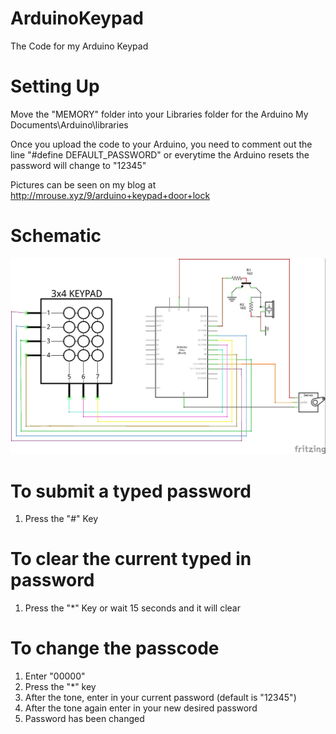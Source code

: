 # ArduinoKeypad
The Code for my Arduino Keypad

# Setting Up
Move the "MEMORY" folder into your Libraries folder for the Arduino
My Documents\Arduino\libraries

Once you upload the code to your Arduino, you need to comment out the line
"#define DEFAULT_PASSWORD" or everytime the Arduino resets the password will change to "12345"

Pictures can be seen on my blog at http://mrouse.xyz/9/arduino+keypad+door+lock

# Schematic
![The Schematic for the keypad](https://raw.githubusercontent.com/mwrouse/ArduinoKeypad/master/keypad_schem.jpg)

# To submit a typed password
1. Press the "#" Key


# To clear the current typed in password
1. Press the "*" Key or wait 15 seconds and it will clear

 
# To change the passcode
1. Enter "00000"
2. Press the "*" key
3. After the tone, enter in your current password (default is "12345")
4. After the tone again enter in your new desired password
5. Password has been changed

